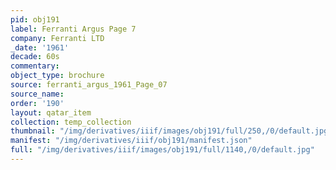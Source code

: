 ```yaml
---
pid: obj191
label: Ferranti Argus Page 7
company: Ferranti LTD
_date: '1961'
decade: 60s
commentary:
object_type: brochure
source: ferranti_argus_1961_Page_07
source_name:
order: '190'
layout: qatar_item
collection: temp_collection
thumbnail: "/img/derivatives/iiif/images/obj191/full/250,/0/default.jpg"
manifest: "/img/derivatives/iiif/obj191/manifest.json"
full: "/img/derivatives/iiif/images/obj191/full/1140,/0/default.jpg"
---
```

